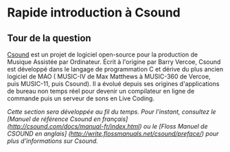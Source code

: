 # Rapide introduction à Csound

## Tour de la question

[Csound](https://csound.com) est un projet de logiciel open-source pour la production de Musique Assistée par Ordinateur. Écrit à l'origine par Barry Vercoe, Csound est développé dans le langage de programmation C et dérive du plus ancien logiciel de MAO ( MUSIC-IV de Max Matthews à MUSIC-360 de Vercoe, puis MUSIC-11, puis Csound). Il a évolué depuis ses origines d'applications de bureau non temps réel pour devenir un compilateur en ligne de commande puis un serveur de sons en Live Coding.

_Cette section sera développée au fil du temps. Pour l'instant, consultez le [Manuel de référence Csound en français] (http://csound.com/docs/manual-fr/index.html) ou le [Floss Manuel de CSOUND en anglais] (http://write.flossmanuals.net/csound/preface/) pour plus d'informations sur Csound._

<!-- ## Languages -->

<!-- ### Orchestra Language -->

<!-- ### Score -->


<!-- ## Engine -->
